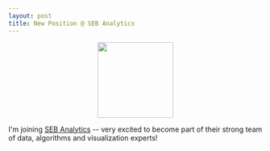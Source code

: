 ```yaml
---
layout: post
title: New Position @ SEB Analytics
---
```


<p align="center">
    <img width="150" src="https://sebgroup.com/UI/V2/gfx/SEBlogo.svg">
</p>

I'm joining [SEB Analytics](https://seb.se/) -- very excited to become part of their
strong team of data, algorithms and visualization experts!

